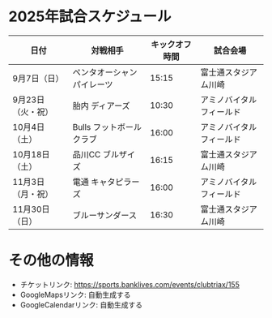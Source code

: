 # 2025年試合スケジュール

| 日付 | 対戦相手 | キックオフ時間 | 試合会場 |
|-----|---------|--------------|---------|
| 9月7日（日） | ペンタオーシャン パイレーツ | 15:15 | 富士通スタジアム川崎 |
| 9月23日（火・祝） | 胎内 ディアーズ | 10:30 | アミノバイタルフィールド |
| 10月4日（土） | Bulls フットボールクラブ | 16:00 | アミノバイタルフィールド |
| 10月18日（土） | 品川CC ブルザイズ | 16:15 | 富士通スタジアム川崎 |
| 11月3日（月・祝） | 電通 キャタピラーズ | 16:00 | アミノバイタルフィールド |
| 11月30日（日） | ブルーサンダース | 16:30 | 富士通スタジアム川崎 |

# その他の情報

- チケットリンク: https://sports.banklives.com/events/clubtriax/155
- GoogleMapsリンク: 自動生成する
- GoogleCalendarリンク: 自動生成する

